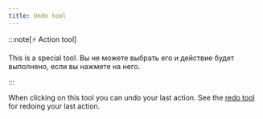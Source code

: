 ```yaml
---
title: Undo tool
---
```


:::note[⚡ Action tool]

This is a special tool.
Вы не можете выбрать его и действие будет выполнено, если вы нажмете на него.

:::

When clicking on this tool you can undo your last action.
See the [redo tool](../redo) for redoing your last action.
